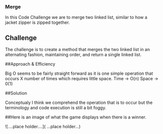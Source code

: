 ### Merge
 
 In this Code Challenge we are to merge two linked list, similar to how a jacket zipper is zipped together.


## Challenge

The challenge is to create a method that merges the two linked list in an alternating fashion, maintaining order, and return a single linked list. 


##Approach & Efficiency 

Big O seems to be fairly straight forward as it is one simple operation that occurs X number of times which requires little space.
Time -> O(n)
Space -> 0(1)

##Solution 

Conceptualy I think we comprehend the operation that is to occur but the terminology and code execution is still a bit foggy.



##Here is an image of what the game displays when there is a winner.

![....place holder....]( ...place holder...) 


